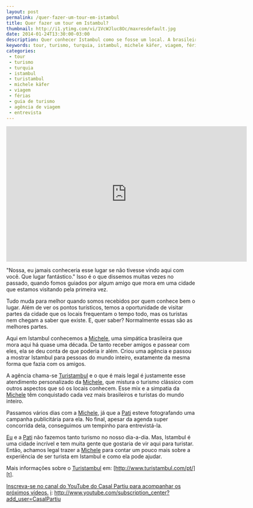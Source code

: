 ```yaml
---
layout: post
permalink: /quer-fazer-um-tour-em-istambul
title: Quer fazer um tour em Istambul?
thumbnail: http://i1.ytimg.com/vi/1VcWJluc8Oc/maxresdefault.jpg
date: 2014-01-24T13:30:00-03:00
description: Quer conhecer Istambul como se fosse um local. A brasileira Michele Käfer vive em Istanbul  e mostra aos brasileiros o melhor da cidade.
keywords: tour, turismo, turquia, istambul, michele käfer, viagem, férias, guia de turismo, agência de viagem, entrevista
categories:
 - tour
 - turismo
 - turquia
 - istambul
 - turistambul
 - michele käfer
 - viagem
 - férias
 - guia de turismo
 - agência de viagem
 - entrevista
---
```

<div class="center">
<iframe width="640" height="360" src="http://www.youtube.com/embed/1VcWJluc8Oc" frameborder="0" allowfullscreen></iframe>
</div>

"Nossa, eu jamais conheceria esse lugar se não tivesse vindo aqui com você. Que lugar fantástico." Isso é o que dissemos muitas vezes no passado, quando fomos guiados por algum amigo que mora em uma cidade que estamos visitando pela primeira vez.

Tudo muda para melhor quando somos recebidos por quem conhece bem o lugar. Além de ver os pontos turísticos, temos a oportunidade de visitar partes da cidade que os locais frequentam o tempo todo, mas os turistas nem chegam a saber que existe. E, quer saber? Normalmente essas são as melhores partes.

Aqui em Istambul conhecemos a [Michele][m], uma simpática brasileira que mora aqui há quase uma década. De tanto receber amigos e passear com eles, ela se deu conta de que poderia ir além. Criou uma agência e passou a mostrar Istambul para pessoas do mundo inteiro, exatamente da mesma forma que fazia com os amigos.

A agência chama-se [Turistambul][t] e o que é mais legal é justamente esse atendimento personalizado da [Michele][m], que mistura o turismo clássico com outros aspectos que só os locais conhecem. Esse mix e a simpatia da [Michele][m] têm conquistado cada vez mais brasileiros e turistas do mundo inteiro.

Passamos vários dias com a [Michele][m], já que a [Pati][p] esteve fotografando uma campanha publicitária para ela. No final, apesar da agenda super concorrida dela, conseguimos um tempinho para entrevistá-la.

[Eu][v] e a [Pati][p] não fazemos tanto turismo no nosso dia-a-dia. Mas, Istambul é uma cidade incrível e tem muita gente que gostaria de vir aqui para turistar. Então, achamos legal trazer a [Michele][m] para contar um pouco mais sobre a experiência de ser turista em Istambul e como ela pode ajudar.

Mais informações sobre o [Turistambul][t] em: [http://www.turistambul.com/pt/][t].

[Inscreva-se no canal do YouTube do Casal Partiu para acompanhar os próximos vídeos.][i] 
[i]: http://www.youtube.com/subscription_center?add_user=CasalPartiu

[m]: http://www.turistambul.com/pt/#!/page_Services
[t]: http://www.turistambul.com/pt/
[p]: http://patriciafigueira.com.br
[v]: http://www.viniciusteles.com.br
[i]: http://www.youtube.com/subscription_center?add_user=CasalPartiu